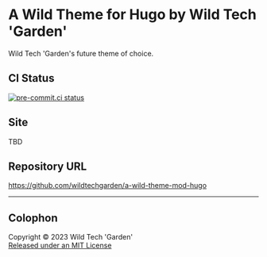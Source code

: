 # A Wild Theme for Hugo by Wild Tech 'Garden'

Wild Tech 'Garden's future theme of choice.

## CI Status

[![pre-commit.ci
status](https://results.pre-commit.ci/badge/github/wildtechgarden/a-wild-theme-mod-hugo/main.svg)](https://results.pre-commit.ci/latest/github/wildtechgarden/a-wild-theme-mod-hugo/main)

## Site

TBD

## Repository URL

<https://github.com/wildtechgarden/a-wild-theme-mod-hugo>

-------

## Colophon

Copyright © 2023 Wild Tech 'Garden'  
[Released under an MIT License](LICENSE)
